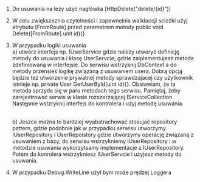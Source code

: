 1. Do usuwania na leży użyć nagłówka [HttpDelete("delete/{id}")]
2. W celu zwiększeznia czytelności i zapewneinia walidaccji scieżki użyj atrybutu [FromRoute] przed parametrem metody public void Delete([FromRoute] unit id){}
3. W przypadku logiki usuwania
 <br>   a) utwórz interfejs np. IUserService gdzie należy utworyć definicję metody do usuwania i klasę UserServcie, gdzie zaiplementujesz metode zdefiniowaną w interfejsie. Do serwisu wstrzyknij DbContext a do metody przensieś logikę związaną z usuwaniem usera. Dobrą opcją będzie też utworzenie prywatnej metody sprawdzajacej czy użytkownik istnieje np. private User GetUserById(uint id){}. Obstawiam, że ta metoda sprzyda się w paru metodach  tego serwisu. Pamiętaj, żeby zarejestrować serwis w klasie rozszerzającej IServiceCollection. Następnie wstzryknij interfejs do kontrolera i użyj metodę usuwania.
    
    <br> b) Jeszce można to bardziej wyabstrachować stosujać repository pattern, gdzie podobnie jak w przypadku serwisu utworzymy IUserRepository i UserRepoistory gdzie utworzymy operację związaną z usuwaniem z bazy, do serwisu wstrzykniemy IUserRepository i w metodzie usuwania wykorzytsamy implementacje z IUserRepository. Potem do konrolera wstrzykniesz IUserServcie i użyjesz metody do usuwania.
4. W przypadku Debug.WriteLine użył bym może prędzej Loggera
